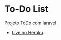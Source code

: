 # To-Do List
Projeto ToDo com laravel
- [Live no Heroku](https://thawing-cove-19432.herokuapp.com/).
